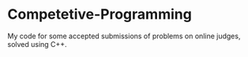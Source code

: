 # Competetive-Programming
My code for some accepted submissions of problems on online judges, solved using C++.
